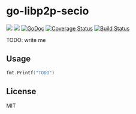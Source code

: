 # go-libp2p-secio
[![](https://img.shields.io/badge/made%20by-Protocol%20Labs-blue.svg?style=flat-square)](http://ipn.io)
[![](https://img.shields.io/badge/freenode-%23ipfs-blue.svg?style=flat-square)](http://webchat.freenode.net/?channels=%23ipfs)
[![GoDoc](https://godoc.org/github.com/ipfs/go-libp2p-secio?status.svg)](https://godoc.org/github.com/ipfs/go-libp2p-secio)
[![Coverage Status](https://coveralls.io/repos/github/ipfs/go-libp2p-secio/badge.svg?branch=master)](https://coveralls.io/github/ipfs/go-libp2p-secio?branch=master)
[![Build Status](https://travis-ci.org/ipfs/go-libp2p-secio.svg?branch=master)](https://travis-ci.org/ipfs/go-libp2p-secio)

TODO: write me

## Usage

```go
fmt.Printf("TODO")
```

## License
MIT
